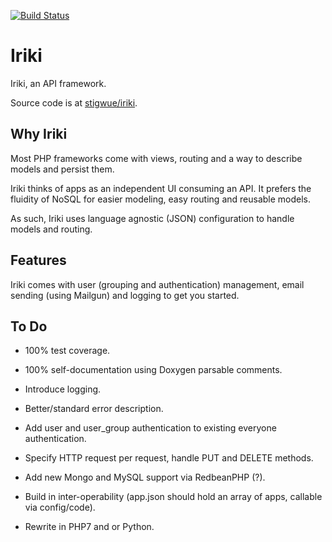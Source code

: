 [![Build Status](https://img.shields.io/travis/stigwue/iriki/master.svg)](https://travis-ci.org/stigwue/iriki)

# Iriki

Iriki, an API framework.

Source code is at [stigwue/iriki](https://github.com/stigwue/iriki).

## Why Iriki

Most PHP frameworks come with views, routing and a way to describe models and persist them.

Iriki thinks of apps as an independent UI consuming an API. It prefers the fluidity of NoSQL for easier modeling, easy routing and reusable models.

As such, Iriki uses language agnostic (JSON) configuration to handle models and routing.

## Features

Iriki comes with user (grouping and authentication) management, email sending (using Mailgun) and logging to get you started.

## To Do

* 100% test coverage.

* 100% self-documentation using Doxygen parsable comments.

* Introduce logging.

* Better/standard error description.

* Add user and user_group authentication to existing everyone authentication.

* Specify HTTP request per request, handle PUT and DELETE methods.

* Add new Mongo and MySQL support via RedbeanPHP (?).

* Build in inter-operability (app.json should hold an array of apps, callable via config/code).

* Rewrite in PHP7 and or Python.

